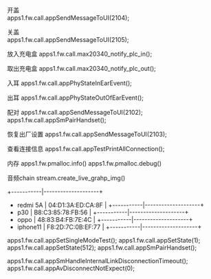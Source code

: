 开盖  
apps1.fw.call.appSendMessageToUI(2104);

关盖  
apps1.fw.call.appSendMessageToUI(2105);

放入充电盒
apps1.fw.call.max20340_notify_plc_in();

取出充电盒
apps1.fw.call.max20340_notify_plc_out();

入耳
apps1.fw.call.appPhyStateInEarEvent();

出耳
apps1.fw.call.appPhyStateOutOfEarEvent();

配对
apps1.fw.call.appSendMessageToUI(2102);
apps1.fw.call.appSmPairHandset();

恢复出厂设置
apps1.fw.call.appSendMessageToUI(2103);

查看连接信息
apps1.fw.call.appTestPrintAllConnection();

内存
apps1.fw.pmalloc.info()
apps1.fw.pmalloc.debug() 

音频chain
stream.create_live_grahp_img()

+-----------|--------------------+
+  redmi 5A |  04:D1:3A:ED:CA:8F |
+-----------|--------------------+
+  p30      |  B8:C3:85:78:FB:56 |
+-----------|--------------------+
+  oppo     |  48:83:B4:FB:7E:4C |
+-----------|--------------------+
+  iphone11 |  F8:2D:7C:0B:EF:77 |
+-----------|--------------------+


apps1.fw.call.appSetSingleModeTest();
apps1.fw.call.appSetState(1);
apps1.fw.call.appSetState(512);
apps1.fw.call.appSmPairHandset();


apps1.fw.call.appSmHandleInternalLinkDisconnectionTimeout();
apps1.fw.call.appAvDisconnectNotExpect(0);